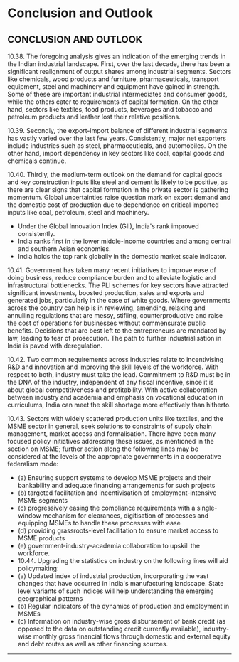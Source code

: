 # Conclusion and Outlook

## CONCLUSION AND OUTLOOK

10.38. The  foregoing  analysis  gives  an  indication  of  the  emerging  trends  in  the  Indian industrial landscape. First, over the last decade, there has been a significant realignment of output shares among industrial segments. Sectors like chemicals, wood products and furniture, pharmaceuticals,  transport  equipment,  steel  and  machinery  and  equipment  have  gained  in strength.  Some  of  these  are  important  industrial  intermediates  and  consumer  goods,  while the others cater to requirements of capital formation. On the other hand, sectors like textiles, food products, beverages and tobacco and petroleum products and leather lost their relative positions.

10.39.  Secondly, the export-import balance of different industrial segments has vastly varied over  the  last  few  years.  Consistently,  major  net  exporters  include  industries  such  as  steel, pharmaceuticals, and automobiles. On the other hand, import dependency in key sectors like coal, capital goods and chemicals continue.

10.40. Thirdly, the medium-term outlook on the demand for capital goods and key construction inputs like steel and cement is likely to be positive, as there are clear signs that capital formation in  the  private  sector  is  gathering  momentum.  Global  uncertainties  raise  question  mark  on export demand and the domestic cost of production due to dependence on critical imported inputs like coal, petroleum, steel and machinery.

- Under the Global Innovation Index (GII), India's rank improved consistently.
- India ranks first in the lower middle-income countries and among central and southern Asian economies.
- India  holds  the  top  rank globally  in  the  domestic market scale indicator.

10.41.  Government has taken many recent initiatives to improve ease of doing business, reduce compliance burden and to alleviate logistic and infrastructural bottlenecks. The PLI schemes for key sectors have attracted significant investments, boosted production, sales and exports and generated jobs, particularly in the case of white goods. Where governments across the country can help is in reviewing, amending, relaxing and annulling regulations that are messy, stifling, counterproductive and raise the cost of operations for businesses without commensurate public benefits. Decisions that are best left to the entrepreneurs are mandated by law, leading to fear of prosecution. The path to further industrialisation in India is paved with deregulation.

10.42.  Two common requirements across industries relate to incentivising R&amp;D and innovation and improving the skill levels of the workforce. With respect to both, industry must take the lead.  Commitment  to  R&amp;D  must  be  in  the  DNA  of  the  industry,  independent  of  any  fiscal incentive, since it is about global competitiveness and profitability. With active collaboration between industry and academia and emphasis on vocational education in curriculums, India can meet the skill shortage more effectively than hitherto.

10.43.  Sectors  with  widely  scattered  production  units  like  textiles,  and  the  MSME  sector in  general,  seek  solutions  to  constraints  of  supply  chain  management,  market  access  and formalisation.  There  have  been  many  focused  policy  initiatives  addressing  these  issues,  as mentioned in the section on MSME; further action along the following lines may be considered at the levels of the appropriate governments in a cooperative federalism mode:

- (a) Ensuring support systems to develop MSME projects and their bankability and adequate financing arrangements for such projects
- (b)  targeted facilitation and incentivisation of employment-intensive MSME segments
- (c) progressively easing the compliance requirements with a single-window mechanism for clearances, digitisation of processes and equipping MSMEs to handle these processes with ease
- (d)  providing grassroots-level facilitation to ensure market access to MSME products
- (e) government-industry-academia collaboration to upskill the workforce.
- 10.44. Upgrading the statistics on industry on the following lines will aid policymaking:
- (a) Updated  index  of  industrial  production,  incorporating  the  vast  changes  that  have occurred in India's manufacturing landscape. State level variants of such indices will help understanding the emerging geographical patterns
- (b)  Regular indicators of the dynamics of production and employment in MSMEs
- (c) Information on industry-wise gross disbursement of bank credit (as opposed to the data on outstanding credit currently available), industry-wise monthly gross financial flows through domestic and external equity and debt routes as well as other financing sources.

********